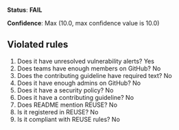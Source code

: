 **Status**: **FAIL**

**Confidence**: Max (10.0, max confidence value is 10.0)

## Violated rules

1.  Does it have unresolved vulnerability alerts? Yes
1.  Does teams have enough members on GitHub? No
1.  Does the contributing guideline have required text? No
1.  Does it have enough admins on GitHub? No
1.  Does it have a security policy? No
1.  Does it have a contributing guideline? No
1.  Does README mention REUSE? No
1.  Is it registered in REUSE? No
1.  Is it compliant with REUSE rules? No
